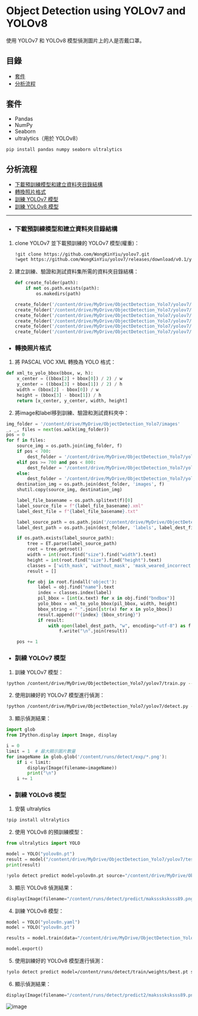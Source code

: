 # Object Detection using YOLOv7 and YOLOv8

使用 YOLOv7 和 YOLOv8 模型偵測圖片上的人是否戴口罩。

## 目錄

- [套件](#套件)
- [分析流程](#分析流程)

## 套件

- Pandas
- NumPy
- Seaborn
- ultralytics（用於 YOLOv8）

```bash
pip install pandas numpy seaborn ultralytics
```

## 分析流程

- [下載預訓練模型和建立資料夾目錄結構](#下載預訓練模型和建立資料夾目錄結構)
- [轉換照片格式](#轉換照片格式)
- [訓練 YOLOv7 模型](#訓練-yolov7-模型)
- [訓練 YOLOv8 模型](#訓練-yolov8-模型)

--- 

- ### 下載預訓練模型和建立資料夾目錄結構

1. clone YOLOv7 並下載預訓練的 YOLOv7 模型(權重)：

    ```bash
    !git clone https://github.com/WongKinYiu/yolov7.git
    !wget https://github.com/WongKinYiu/yolov7/releases/download/v0.1/yolov7-e6e.pt
    ```

2. 建立訓練、驗證和測試資料集所需的資料夾目錄結構：

    ```python
    def create_folder(path):
        if not os.path.exists(path):
            os.makedirs(path)

    create_folder('/content/drive/MyDrive/ObjectDetection_Yolo7/yolov7/train/images')
    create_folder('/content/drive/MyDrive/ObjectDetection_Yolo7/yolov7/train/labels')
    create_folder('/content/drive/MyDrive/ObjectDetection_Yolo7/yolov7/val/images')
    create_folder('/content/drive/MyDrive/ObjectDetection_Yolo7/yolov7/val/labels')
    create_folder('/content/drive/MyDrive/ObjectDetection_Yolo7/yolov7/test/images')
    create_folder('/content/drive/MyDrive/ObjectDetection_Yolo7/yolov7/test/labels')
    ```

- ### 轉換照片格式

1. 將 PASCAL VOC XML 轉換為 YOLO 格式：

```python
def xml_to_yolo_bbox(bbox, w, h):
    x_center = ((bbox[2] + bbox[0]) / 2) / w
    y_center = ((bbox[3] + bbox[1]) / 2) / h
    width = (bbox[2] - bbox[0]) / w
    height = (bbox[3] - bbox[1]) / h
    return [x_center, y_center, width, height]
```

2. 將image和label移到訓練、驗證和測試資料夾中：

```python
img_folder = '/content/drive/MyDrive/ObjectDetection_Yolo7/images'
_, _, files = next(os.walk(img_folder))
pos = 0
for f in files:
    source_img = os.path.join(img_folder, f)
    if pos < 700:
        dest_folder = '/content/drive/MyDrive/ObjectDetection_Yolo7/yolov7/train'
    elif pos >= 700 and pos < 800:
        dest_folder = '/content/drive/MyDrive/ObjectDetection_Yolo7/yolov7/val'
    else:
        dest_folder = '/content/drive/MyDrive/ObjectDetection_Yolo7/yolov7/test'
    destination_img = os.path.join(dest_folder, 'images', f)
    shutil.copy(source_img, destination_img)

    label_file_basename = os.path.splitext(f)[0]
    label_source_file = f"{label_file_basename}.xml"
    label_dest_file = f"{label_file_basename}.txt"

    label_source_path = os.path.join('/content/drive/MyDrive/ObjectDetection_Yolo7/annotations', label_source_file)
    label_dest_path = os.path.join(dest_folder, 'labels', label_dest_file)

    if os.path.exists(label_source_path):
        tree = ET.parse(label_source_path)
        root = tree.getroot()
        width = int(root.find("size").find("width").text)
        height = int(root.find("size").find("height").text)
        classes = ['with_mask', 'without_mask', 'mask_weared_incorrect']
        result = []

        for obj in root.findall('object'):
            label = obj.find("name").text
            index = classes.index(label)
            pil_bbox = [int(x.text) for x in obj.find("bndbox")]
            yolo_bbox = xml_to_yolo_bbox(pil_bbox, width, height)
            bbox_string = " ".join([str(x) for x in yolo_bbox])
            result.append(f"{index} {bbox_string}")
            if result:
                with open(label_dest_path, "w", encoding="utf-8") as f:
                    f.write("\n".join(result))

    pos += 1
```

- ### 訓練 YOLOv7 模型

1. 訓練 YOLOv7 模型：

```bash
!python /content/drive/MyDrive/ObjectDetection_Yolo7/yolov7/train.py --weights 'yolov7-e6e.pt' --data /content/drive/MyDrive/ObjectDetection_Yolo7/yolov7/data/masks.yaml --workers 1 --batch-size 4 --img 416 --cfg /content/drive/MyDrive/ObjectDetection_Yolo7/yolov7/cfg/training/yolov7-masks.yaml --name yolov7 --epochs 10
```

2. 使用訓練好的 YOLOv7 模型進行偵測：

```bash
!python /content/drive/MyDrive/ObjectDetection_Yolo7/yolov7/detect.py --weights /content/runs/train/yolov7/weights/best.pt --conf 0.4 --img-size 640 --source /content/drive/MyDrive/ObjectDetection_Yolo7/yolov7/test/images
```

3. 顯示偵測結果：

```python
import glob
from IPython.display import Image, display

i = 0
limit = 1  # 最大顯示圖片數量
for imageName in glob.glob('/content/runs/detect/exp/*.png'):
    if i < limit:
        display(Image(filename=imageName))
        print("\n")
    i += 1
```

- ### 訓練 YOLOv8 模型

1. 安裝 ultralytics

```bash
!pip install ultralytics
```

2. 使用 YOLOv8 的預訓練模型：

```python
from ultralytics import YOLO

model = YOLO("yolov8n.pt")
result = model("/content/drive/MyDrive/ObjectDetection_Yolo7/yolov7/test/images/maksssksksss89.png")
print(result)

!yolo detect predict model=yolov8n.pt source="/content/drive/MyDrive/ObjectDetection_Yolo7/yolov7/test/images/maksssksksss89.png" conf=0.3
```

3. 顯示 YOLOv8 偵測結果：

```python
display(Image(filename="/content/runs/detect/predict/maksssksksss89.png"))
```

4. 訓練 YOLOv8 模型：

```python
model = YOLO("yolov8n.yaml")
model = YOLO("yolov8n.pt")

results = model.train(data="/content/drive/MyDrive/ObjectDetection_Yolo7/yolov7/data/masks.yaml", epochs=1, imgsz=512, batch=4, verbose=True, device='gpu')

model.export()
```

5. 使用訓練好的 YOLOv8 模型進行偵測：

```bash
!yolo detect predict model=/content/runs/detect/train/weights/best.pt source="/content/drive/MyDrive/ObjectDetection_Yolo7/yolov7/test/images/maksssksksss89.png" conf=0.4
```

6. 顯示偵測結果：

```python
display(Image(filename="/content/runs/detect/predict2/maksssksksss89.png"))
```

![image](https://github.com/YU-TING-HU/Image_Audio_ObjectDetection/assets/169147511/b727b45f-befa-47d2-a1a3-f4ea5394d572)

